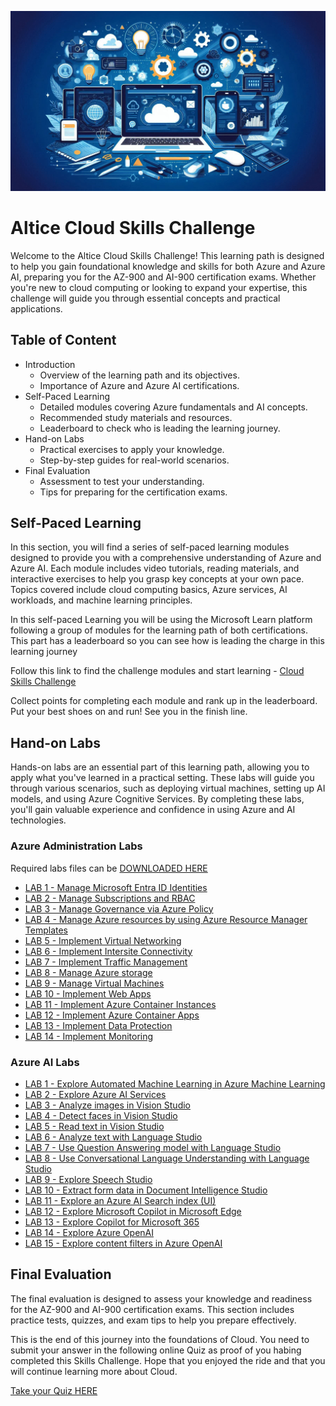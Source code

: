 ![CoverImage](/assets/cover.jpeg)

# Altice Cloud Skills Challenge
Welcome to the Altice Cloud Skills Challenge! This learning path is designed to help you gain foundational knowledge and skills for both Azure and Azure AI, preparing you for the AZ-900 and AI-900 certification exams. Whether you're new to cloud computing or looking to expand your expertise, this challenge will guide you through essential concepts and practical applications.

## Table of Content
- Introduction
  - Overview of the learning path and its objectives.
  - Importance of Azure and Azure AI certifications.
- Self-Paced Learning
  - Detailed modules covering Azure fundamentals and AI concepts.
  - Recommended study materials and resources.
  - Leaderboard to check who is leading the learning journey.
- Hand-on Labs
  - Practical exercises to apply your knowledge.
  - Step-by-step guides for real-world scenarios.
- Final Evaluation
  - Assessment to test your understanding.
  - Tips for preparing for the certification exams.

## Self-Paced Learning
In this section, you will find a series of self-paced learning modules designed to provide you with a comprehensive understanding of Azure and Azure AI. Each module includes video tutorials, reading materials, and interactive exercises to help you grasp key concepts at your own pace. Topics covered include cloud computing basics, Azure services, AI workloads, and machine learning principles.

In this self-paced Learning you will be using the Microsoft Learn platform following a group of modules for the learning path of both certifications. This part has a leaderboard so you can see how is leading the charge in this learning journey

Follow this link to find the challenge modules and start learning - [Cloud Skills Challenge](https://learn.microsoft.com/en-gb/challenges/qrrfgegjgog3y)

Collect points for completing each module and rank up in the leaderboard. Put your best shoes on and run! See you in the finish line.

## Hand-on Labs
Hands-on labs are an essential part of this learning path, allowing you to apply what you've learned in a practical setting. These labs will guide you through various scenarios, such as deploying virtual machines, setting up AI models, and using Azure Cognitive Services. By completing these labs, you'll gain valuable experience and confidence in using Azure and AI technologies.


### Azure Administration Labs

Required labs files can be [DOWNLOADED HERE](https://github.com/MicrosoftLearning/AZ-104-MicrosoftAzureAdministrator/archive/master.zip)

- [LAB 1 - Manage Microsoft Entra ID Identities](https://microsoftlearning.github.io/AZ-104-MicrosoftAzureAdministrator/Instructions/Labs/LAB_01-Manage_Entra_ID_Identities.html)
- [LAB 2 - Manage Subscriptions and RBAC](https://microsoftlearning.github.io/AZ-104-MicrosoftAzureAdministrator/Instructions/Labs/LAB_02a_Manage_Subscriptions_and_RBAC_Entra.html)
- [LAB 3 - Manage Governance via Azure Policy](https://microsoftlearning.github.io/AZ-104-MicrosoftAzureAdministrator/Instructions/Labs/LAB_02b-Manage_Governance_via_Azure_Policy.html)
- [LAB 4 - Manage Azure resources by using Azure Resource Manager Templates](https://microsoftlearning.github.io/AZ-104-MicrosoftAzureAdministrator/Instructions/Labs/LAB_03b-Manage_Azure_Resources_by_Using_ARM_Templates.html)
- [LAB 5 - Implement Virtual Networking](https://microsoftlearning.github.io/AZ-104-MicrosoftAzureAdministrator/Instructions/Labs/LAB_04-Implement_Virtual_Networking.html)
- [LAB 6 - Implement Intersite Connectivity](https://microsoftlearning.github.io/AZ-104-MicrosoftAzureAdministrator/Instructions/Labs/LAB_05-Implement_Intersite_Connectivity.html)
- [LAB 7 - Implement Traffic Management](https://microsoftlearning.github.io/AZ-104-MicrosoftAzureAdministrator/Instructions/Labs/LAB_06-Implement_Network_Traffic_Management.html)
- [LAB 8 - Manage Azure storage](https://microsoftlearning.github.io/AZ-104-MicrosoftAzureAdministrator/Instructions/Labs/LAB_07-Manage_Azure_Storage.html)
- [LAB 9 - Manage Virtual Machines](https://microsoftlearning.github.io/AZ-104-MicrosoftAzureAdministrator/Instructions/Labs/LAB_08-Manage_Virtual_Machines.html)
- [LAB 10 - Implement Web Apps](https://microsoftlearning.github.io/AZ-104-MicrosoftAzureAdministrator/Instructions/Labs/LAB_09a-Implement_Web_Apps.html)
- [LAB 11 - Implement Azure Container Instances](https://microsoftlearning.github.io/AZ-104-MicrosoftAzureAdministrator/Instructions/Labs/LAB_09b-Implement_Azure_Container_Instances.html)
- [LAB 12 - Implement Azure Container Apps](https://microsoftlearning.github.io/AZ-104-MicrosoftAzureAdministrator/Instructions/Labs/LAB_09c-Implement-Azure-Container-Apps.html)
- [LAB 13 - Implement Data Protection](https://microsoftlearning.github.io/AZ-104-MicrosoftAzureAdministrator/Instructions/Labs/LAB_10-Implement_Data_Protection.html)
- [LAB 14 - Implement Monitoring](https://microsoftlearning.github.io/AZ-104-MicrosoftAzureAdministrator/Instructions/Labs/LAB_11-Implement_Monitoring.html)

### Azure AI Labs
- [LAB 1 - Explore Automated Machine Learning in Azure Machine Learning](https://microsoftlearning.github.io/mslearn-ai-fundamentals/Instructions/Labs/01-machine-learning.html)
- [LAB 2 - Explore Azure AI Services](https://microsoftlearning.github.io/mslearn-ai-fundamentals/Instructions/Labs/02-content-safety.html)
- [LAB 3 - Analyze images in Vision Studio](https://microsoftlearning.github.io/mslearn-ai-fundamentals/Instructions/Labs/03-image-analysis.html)
- [LAB 4 - Detect faces in Vision Studio](https://microsoftlearning.github.io/mslearn-ai-fundamentals/Instructions/Labs/04-face.html)
- [LAB 5 - Read text in Vision Studio](https://microsoftlearning.github.io/mslearn-ai-fundamentals/Instructions/Labs/05-ocr.html)
- [LAB 6 - Analyze text with Language Studio](https://microsoftlearning.github.io/mslearn-ai-fundamentals/Instructions/Labs/06-text-analysis.html)
- [LAB 7 - Use Question Answering model with Language Studio](https://microsoftlearning.github.io/mslearn-ai-fundamentals/Instructions/Labs/07-question-answering.html)
- [LAB 8 - Use Conversational Language Understanding with Language Studio](https://microsoftlearning.github.io/mslearn-ai-fundamentals/Instructions/Labs/08-conversational-language-understanding.html)
- [LAB 9 - Explore Speech Studio](https://microsoftlearning.github.io/mslearn-ai-fundamentals/Instructions/Labs/09-speech.html)
- [LAB 10 - Extract form data in Document Intelligence Studio](https://microsoftlearning.github.io/mslearn-ai-fundamentals/Instructions/Labs/10-document-intelligence.html)
- [LAB 11 - Explore an Azure AI Search index (UI)](https://microsoftlearning.github.io/mslearn-ai-fundamentals/Instructions/Labs/11-ai-search.html)
- [LAB 12 - Explore Microsoft Copilot in Microsoft Edge](https://microsoftlearning.github.io/mslearn-ai-fundamentals/Instructions/Labs/12-generative-ai.html)
- [LAB 13 - Explore Copilot for Microsoft 365](https://microsoftlearning.github.io/mslearn-ai-fundamentals/Instructions/Labs/12b-m365-copilot.html)
- [LAB 14 - Explore Azure OpenAI](https://microsoftlearning.github.io/mslearn-ai-fundamentals/Instructions/Labs/13-azure-openai.html)
- [LAB 15 - Explore content filters in Azure OpenAI](https://microsoftlearning.github.io/mslearn-ai-fundamentals/Instructions/Labs/14-azure-openai-content-filters.html)

## Final Evaluation
The final evaluation is designed to assess your knowledge and readiness for the AZ-900 and AI-900 certification exams. This section includes practice tests, quizzes, and exam tips to help you prepare effectively. 

This is the end of this journey into the foundations of Cloud. You need to submit your answer in the following online Quiz as proof of you habing completed this Skills Challenge. Hope that you enjoyed the ride and that you will continue learning more about Cloud.

[Take your Quiz HERE](https://forms.office.com/Pages/ResponsePage.aspx?id=DQSIkWdsW0yxEjajBLZtrQAAAAAAAAAAAANAAQmZ_XZUNVM1NTZIWlg1QVpCRkgySVU2U0o4QlJDVi4u)

